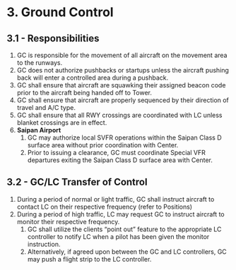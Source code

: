 # 3. Ground Control

## 3.1 - Responsibilities

1. GC is responsible for the movement of all aircraft on the movement area to the runways.
2. GC does not authorize pushbacks or startups unless the aircraft pushing back will enter a controlled area during a pushback.
3. GC shall ensure that aircraft are squawking their assigned beacon code prior to the aircraft being handed off to Tower.
4. GC shall ensure that aircraft are properly sequenced by their direction of travel and A/C type.
5. GC shall ensure that all RWY crossings are coordinated with LC unless blanket crossings are in effect.
6. **Saipan Airport**
   1. GC may authorize local SVFR operations within the Saipan Class D surface area without prior coordination with Center.
   2. Prior to issuing a clearance, GC must coordinate Special VFR departures exiting the Saipan Class D surface area with Center.

## 3.2 - GC/LC Transfer of Control

1. During a period of normal or light traffic, GC shall instruct aircraft to contact LC on their respective frequency (refer to Positions)
2. During a period of high traffic, LC may request GC to instruct aircraft to monitor their respective frequency.
   1. GC shall utilize the clients “point out” feature to the appropriate LC controller to notify LC when a pilot has been given the monitor instruction.
   2. Alternatively, if agreed upon between the GC and LC controllers, GC may push a flight strip to the LC controller.
